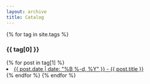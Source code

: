 ```yaml
---
layout: archive
title: Catalog
---
```


<section class="catalog">

{% for tag in site.tags %}
	<h3>{{ tag[0] }}</h3>
	{% for post in tag[1] %}
	<li><a href="{{ post.url }}"><span>{{ post.date | date: "%B %-d, %Y" }}</span> - {{ post.title }}</a></li>
	{% endfor %}
{% endfor %}

</section>
